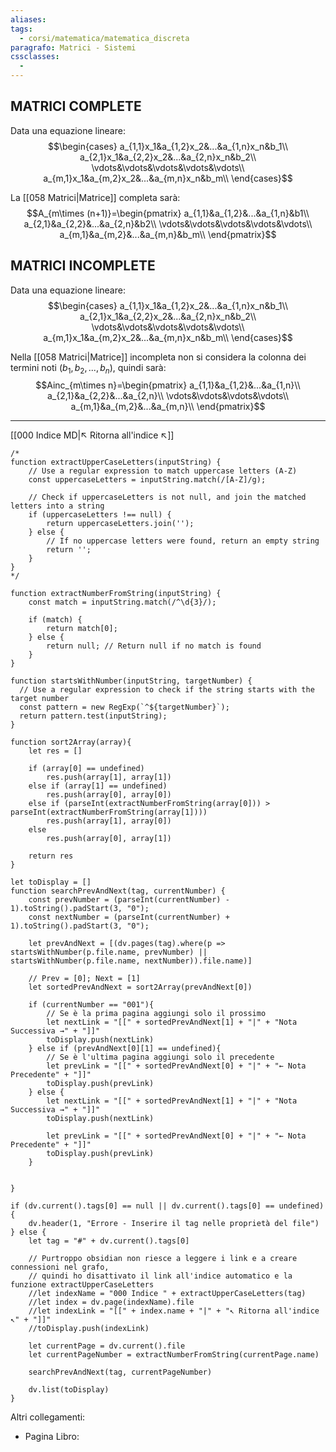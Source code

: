 ```yaml
---
aliases: 
tags:
  - corsi/matematica/matematica_discreta
paragrafo: Matrici - Sistemi
cssclasses:
  - 
---
```

## MATRICI COMPLETE
Data una equazione lineare:
$$\begin{cases}
a_{1,1}x_1&a_{1,2}x_2&...&a_{1,n}x_n&b_1\\
a_{2,1}x_1&a_{2,2}x_2&...&a_{2,n}x_n&b_2\\
\vdots&\vdots&\vdots&\vdots&\vdots\\
a_{m,1}x_1&a_{m,2}x_2&...&a_{m,n}x_n&b_m\\
\end{cases}$$

La [[058 Matrici|Matrice]] completa sarà:
$$A_{m\times (n+1)}=\begin{pmatrix}
a_{1,1}&a_{1,2}&...&a_{1,n}&b1\\
a_{2,1}&a_{2,2}&...&a_{2,n}&b2\\
\vdots&\vdots&\vdots&\vdots&\vdots\\
a_{m,1}&a_{m,2}&...&a_{m,n}&b_m\\
\end{pmatrix}$$


## MATRICI INCOMPLETE
Data una equazione lineare:
$$\begin{cases}
a_{1,1}x_1&a_{1,2}x_2&...&a_{1,n}x_n&b_1\\
a_{2,1}x_1&a_{2,2}x_2&...&a_{2,n}x_n&b_2\\
\vdots&\vdots&\vdots&\vdots&\vdots\\
a_{m,1}x_1&a_{m,2}x_2&...&a_{m,n}x_n&b_m\\
\end{cases}$$

Nella [[058 Matrici|Matrice]] incompleta non si considera la colonna dei termini noti ($b_1, b_2, ..., b_n$), quindi sarà:
$$Ainc_{m\times n}=\begin{pmatrix}
a_{1,1}&a_{1,2}&...&a_{1,n}\\
a_{2,1}&a_{2,2}&...&a_{2,n}\\
\vdots&\vdots&\vdots&\vdots\\
a_{m,1}&a_{m,2}&...&a_{m,n}\\
\end{pmatrix}$$

___
[[000 Indice MD|↖ Ritorna all'indice ↖]]

```dataviewjs
/*
function extractUpperCaseLetters(inputString) {
	// Use a regular expression to match uppercase letters (A-Z)
	const uppercaseLetters = inputString.match(/[A-Z]/g);
	
	// Check if uppercaseLetters is not null, and join the matched letters into a string
	if (uppercaseLetters !== null) {
		return uppercaseLetters.join('');
	} else {
	    // If no uppercase letters were found, return an empty string
	    return '';
	}
}
*/

function extractNumberFromString(inputString) {
	const match = inputString.match(/^\d{3}/);
	
	if (match) {
		return match[0];
	} else {
		return null; // Return null if no match is found
	}
}

function startsWithNumber(inputString, targetNumber) {
  // Use a regular expression to check if the string starts with the target number
  const pattern = new RegExp(`^${targetNumber}`);
  return pattern.test(inputString);
}

function sort2Array(array){
	let res = []
	
	if (array[0] == undefined)
		res.push(array[1], array[1])
	else if (array[1] == undefined)
		res.push(array[0], array[0])
	else if (parseInt(extractNumberFromString(array[0])) > parseInt(extractNumberFromString(array[1])))
		res.push(array[1], array[0])
	else
		res.push(array[0], array[1])
	
	return res
}

let toDisplay = []
function searchPrevAndNext(tag, currentNumber) {
	const prevNumber = (parseInt(currentNumber) - 1).toString().padStart(3, "0");
	const nextNumber = (parseInt(currentNumber) + 1).toString().padStart(3, "0");
	
	let prevAndNext = [(dv.pages(tag).where(p => startsWithNumber(p.file.name, prevNumber) || startsWithNumber(p.file.name, nextNumber)).file.name)]
	
	// Prev = [0]; Next = [1]
	let sortedPrevAndNext = sort2Array(prevAndNext[0])
	
	if (currentNumber == "001"){ 
		// Se è la prima pagina aggiungi solo il prossimo
		let nextLink = "[[" + sortedPrevAndNext[1] + "|" + "Nota Successiva →" + "]]"
		toDisplay.push(nextLink)
	} else if (prevAndNext[0][1] == undefined){
		// Se è l'ultima pagina aggiungi solo il precedente
		let prevLink = "[[" + sortedPrevAndNext[0] + "|" + "← Nota Precedente" + "]]"
		toDisplay.push(prevLink)
	} else {
		let nextLink = "[[" + sortedPrevAndNext[1] + "|" + "Nota Successiva →" + "]]"
		toDisplay.push(nextLink)
		
		let prevLink = "[[" + sortedPrevAndNext[0] + "|" + "← Nota Precedente" + "]]"
		toDisplay.push(prevLink)
	}
	
	
}

if (dv.current().tags[0] == null || dv.current().tags[0] == undefined){
	dv.header(1, "Errore - Inserire il tag nelle proprietà del file")
} else {
	let tag = "#" + dv.current().tags[0]

	// Purtroppo obsidian non riesce a leggere i link e a creare connessioni nel grafo,
	// quindi ho disattivato il link all'indice automatico e la funzione extractUpperCaseLetters
	//let indexName = "000 Indice " + extractUpperCaseLetters(tag)
	//let index = dv.page(indexName).file
	//let indexLink = "[[" + index.name + "|" + "↖ Ritorna all'indice ↖" + "]]"
	//toDisplay.push(indexLink)
	
	let currentPage = dv.current().file
	let currentPageNumber = extractNumberFromString(currentPage.name)
	
	searchPrevAndNext(tag, currentPageNumber)
	
	dv.list(toDisplay)
}
```

Altri collegamenti: 
- Pagina Libro: 